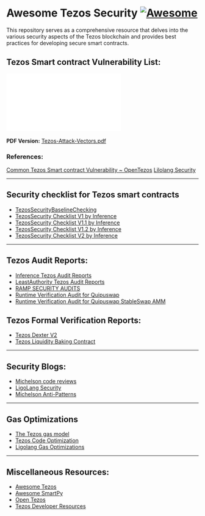 # Awesome Tezos Security [![Awesome](https://cdn.rawgit.com/sindresorhus/awesome/d7305f38d29fed78fa85652e3a63e154dd8e8829/media/badge.svg)](https://github.com/sindresorhus/awesome)
This repository serves as a comprehensive resource that delves into the various security aspects of the Tezos blockchain and provides best practices for developing secure smart contracts.

## Tezos Smart contract Vulnerability List:
![](assets/Tezos-Attack-Vectors.pdf)

**PDF Version:** [Tezos-Attack-Vectors.pdf](assets/Tezos-Attack-Vectors.pdf)

### References:
[Common Tezos Smart contract Vulnerability ~ OpenTezos](https://opentezos.com/smart-contracts/avoiding-flaws/)
[Lilolang Security](https://ligolang.org/docs/tutorials/security/?lang=jsligo)

---

## Security checklist for Tezos smart contracts
- [TezosSecurityBaselineChecking](https://github.com/InferenceAG/TezosSecurityBaselineChecking)
- [TezosSecurity Checklist V1 by Inference](https://github.com/InferenceAG/TezosSecurityAssessmentChecklist/blob/master/publications/v1.0/Tezos%20smart%20contract%20security%20assessment%20checklist%20-%20v1.0.pdf)
- [TezosSecurity Checklist V1.1 by Inference](https://github.com/InferenceAG/TezosSecurityAssessmentChecklist/blob/master/publications/v1.1/Tezos%20smart%20contract%20security%20assessment%20checklist%20-%20v1.1.pdf)
- [TezosSecurity Checklist V1.2 by Inference](https://github.com/InferenceAG/TezosSecurityAssessmentChecklist/blob/master/publications/v1.2/Tezos%20smart%20contract%20security%20assessment%20checklist%20-%20v1.2.pdf)
- [TezosSecurity Checklist V2 by Inference](https://github.com/InferenceAG/TezosSecurityAssessmentChecklist/blob/master/publications/v2.0/Tezos%20smart%20contract%20security%20assessment%20checklist%20-%20v2.0.pdf)

---

## Tezos Audit Reports:
- [Inference Tezos Audit Reports](https://github.com/InferenceAG/ReportPublications)
- [LeastAuthority Tezos Audit Reports](https://medium.com/least-authority/https-medium-com-least-authority-five-security-audits-for-the-tezos-foundation-7e7375cf055b)
- [RAMP SECURITY AUDITS](https://github.com/RAMP-DEFI/RAMP_SECURITY_AUDITS_TEZOS/blob/main/Smart%20contract%20security%20audit%20report%20-%20RAMP_VERSION_TEZOS.pdf)
- [Runtime Verification Audit for Quipuswap](https://github.com/runtimeverification/publications/blob/main/reports/smart-contracts/Quipuswap.pdf)
- [Runtime Verification Audit for Quipuswap StableSwap AMM ](https://github.com/runtimeverification/publications/blob/main/reports/smart-contracts/quipuswap-stableswap.pdf)

## Tezos Formal Verification Reports:
- [Tezos Dexter V2](https://github.com/runtimeverification/publications/blob/main/reports/smart-contracts/Tezos-Dexter.pdf)
- [Tezos Liquidity Baking Contract](https://github.com/runtimeverification/publications/blob/main/reports/smart-contracts/Tezos-Dexter.pdf)

---

## Security Blogs:
- [Michelson code reviews](https://inference.ag/blog/2022-05-11-michelson/)
- [LigoLang Security](https://ligolang.org/docs/tutorials/security/)
- [Michelson Anti-Patterns](https://tezos.gitlab.io/developer/michelson_anti_patterns.html)

---

## Gas Optimizations 
- [The Tezos gas model ](https://gitlab.com/tezos/tezos/-/blob/52a074ab3eb43ad0087804b8521f36cb517f7c28/docs/whitedoc/gas_consumption.rst)
- [Tezos Code Optimization](https://github.com/InferenceAG/TezosCodeOptimization)
- [Ligolang Gas Optimizations](https://ligolang.org/docs/tutorials/optimisation/?lang=jsligo)

---

## Miscellaneous Resources:
- [Awesome Tezos](https://github.com/[kevinelliott](https://github.com/kevinelliott/awesome-tezos)/awesome-tezos)
- [Awesome SmartPy](https://github.com/JonathanReiss15/awesome-smartpy)
- [Open Tezos](https://opentezos.com/)
- [Tezos Developer Resources](https://tezos.gitlab.io/index.html)

